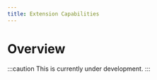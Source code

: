 ```yaml
---
title: Extension Capabilities
---
```


# Overview

:::caution
This is currently under development.
:::
